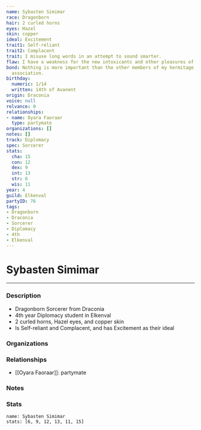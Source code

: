 ```yaml
---
name: Sybasten Simimar
race: Dragonborn
hair: 2 curled horns
eyes: Hazel
skin: copper
ideal: Excitement
trait1: Self-reliant
trait2: Complacent
trait: I misuse long words in an attempt to sound smarter.
flaw: I have a weakness for the new intoxicants and other pleasures of this land.
bond: Nothing is more important than the other members of my hermitage, order, or
  association.
birthday:
  numeric: 1/14
  written: 14th of Avanent
origin: Draconia
voice: null
relvance: 0
relationships:
- name: Oyara Faoraar
  type: partymate
organizations: []
notes: []
track: Diplomacy
spec: Sorcerer
stats:
  cha: 15
  con: 12
  dex: 9
  int: 13
  str: 6
  wis: 11
year: 4
guild: Elkenval
partyID: 76
tags:
- Dragonborn
- Draconia
- Sorcerer
- Diplomacy
- 4th
- Elkenval
---
```

# Sybasten Simimar
---
### Description
- Dragonborn Sorcerer from Draconia
- 4th year Diplomacy student in Elkenval
- 2 curled horns, Hazel eyes, and copper skin
- Is Self-reliant and Complacent, and has Excitement as their ideal

### Organizations

### Relationships
- [[Oyara Faoraar]]: partymate

### Notes

### Stats
```statblock
name: Sybasten Simimar
stats: [6, 9, 12, 13, 11, 15]
```